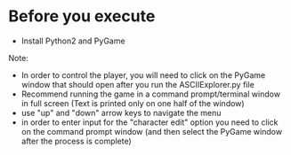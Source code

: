 # Before you execute

  - Install Python2 and PyGame



Note:
  - In order to control the player, you will need to click on the PyGame window that should open after you run the ASCIIExplorer.py file
  - Recommend running the game in a command prompt/terminal window in full screen (Text is printed only on one half of the window)
- use "up" and "down" arrow keys to navigate the menu
- in order to enter input for the "character edit" option you need to click on the command prompt window (and then select the PyGame window after the process is complete)